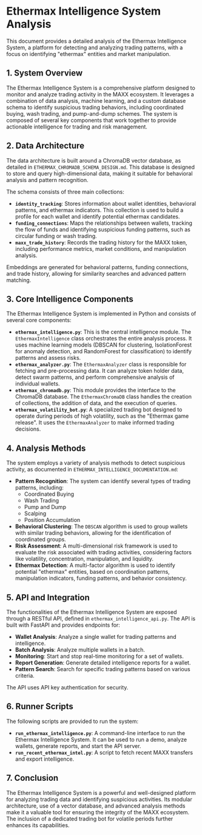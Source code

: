 
# Ethermax Intelligence System Analysis

This document provides a detailed analysis of the Ethermax Intelligence System, a platform for detecting and analyzing trading patterns, with a focus on identifying "ethermax" entities and market manipulation.

## 1. System Overview

The Ethermax Intelligence System is a comprehensive platform designed to monitor and analyze trading activity in the MAXX ecosystem. It leverages a combination of data analysis, machine learning, and a custom database schema to identify suspicious trading behaviors, including coordinated buying, wash trading, and pump-and-dump schemes. The system is composed of several key components that work together to provide actionable intelligence for trading and risk management.

## 2. Data Architecture

The data architecture is built around a ChromaDB vector database, as detailed in `ETHERMAX_CHROMADB_SCHEMA_DESIGN.md`. This database is designed to store and query high-dimensional data, making it suitable for behavioral analysis and pattern recognition.

The schema consists of three main collections:

*   **`identity_tracking`**: Stores information about wallet identities, behavioral patterns, and ethermax indicators. This collection is used to build a profile for each wallet and identify potential ethermax candidates.
*   **`funding_connections`**: Maps the relationships between wallets, tracking the flow of funds and identifying suspicious funding patterns, such as circular funding or wash trading.
*   **`maxx_trade_history`**: Records the trading history for the MAXX token, including performance metrics, market conditions, and manipulation analysis.

Embeddings are generated for behavioral patterns, funding connections, and trade history, allowing for similarity searches and advanced pattern matching.

## 3. Core Intelligence Components

The Ethermax Intelligence System is implemented in Python and consists of several core components:

*   **`ethermax_intelligence.py`**: This is the central intelligence module. The `EthermaxIntelligence` class orchestrates the entire analysis process. It uses machine learning models (DBSCAN for clustering, IsolationForest for anomaly detection, and RandomForest for classification) to identify patterns and assess risks.
*   **`ethermax_analyzer.py`**: The `EthermaxAnalyzer` class is responsible for fetching and pre-processing data. It can analyze token holder data, detect swarm patterns, and perform comprehensive analysis of individual wallets.
*   **`ethermax_chromadb.py`**: This module provides the interface to the ChromaDB database. The `EthermaxChromaDB` class handles the creation of collections, the addition of data, and the execution of queries.
*   **`ethermax_volatility_bot.py`**: A specialized trading bot designed to operate during periods of high volatility, such as the "Ethermax game release". It uses the `EthermaxAnalyzer` to make informed trading decisions.

## 4. Analysis Methods

The system employs a variety of analysis methods to detect suspicious activity, as documented in `ETHERMAX_INTELLIGENCE_DOCUMENTATION.md`:

*   **Pattern Recognition**: The system can identify several types of trading patterns, including:
    *   Coordinated Buying
    *   Wash Trading
    *   Pump and Dump
    *   Scalping
    *   Position Accumulation
*   **Behavioral Clustering**: The `DBSCAN` algorithm is used to group wallets with similar trading behaviors, allowing for the identification of coordinated groups.
*   **Risk Assessment**: A multi-dimensional risk framework is used to evaluate the risk associated with trading activities, considering factors like volatility, concentration, manipulation, and liquidity.
*   **Ethermax Detection**: A multi-factor algorithm is used to identify potential "ethermax" entities, based on coordination patterns, manipulation indicators, funding patterns, and behavior consistency.

## 5. API and Integration

The functionalities of the Ethermax Intelligence System are exposed through a RESTful API, defined in `ethermax_intelligence_api.py`. The API is built with FastAPI and provides endpoints for:

*   **Wallet Analysis**: Analyze a single wallet for trading patterns and intelligence.
*   **Batch Analysis**: Analyze multiple wallets in a batch.
*   **Monitoring**: Start and stop real-time monitoring for a set of wallets.
*   **Report Generation**: Generate detailed intelligence reports for a wallet.
*   **Pattern Search**: Search for specific trading patterns based on various criteria.

The API uses API key authentication for security.

## 6. Runner Scripts

The following scripts are provided to run the system:

*   **`run_ethermax_intelligence.py`**: A command-line interface to run the Ethermax Intelligence System. It can be used to run a demo, analyze wallets, generate reports, and start the API server.
*   **`run_recent_ethermax_intel.py`**: A script to fetch recent MAXX transfers and export intelligence.

## 7. Conclusion

The Ethermax Intelligence System is a powerful and well-designed platform for analyzing trading data and identifying suspicious activities. Its modular architecture, use of a vector database, and advanced analysis methods make it a valuable tool for ensuring the integrity of the MAXX ecosystem. The inclusion of a dedicated trading bot for volatile periods further enhances its capabilities.
